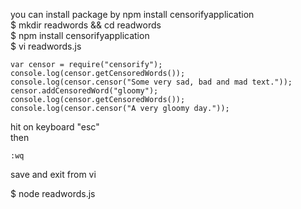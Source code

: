 you can install package by npm install censorifyapplication  
$ mkdir readwords && cd readwords  
$ npm install censorifyapplication  
$ vi readwords.js  

    var censor = require("censorify");  
    console.log(censor.getCensoredWords());  
    console.log(censor.censor("Some very sad, bad and mad text."));  
    censor.addCensoredWord("gloomy");  
    console.log(censor.getCensoredWords());  
    console.log(censor.censor("A very gloomy day."));  
hit on keyboard "esc"  
then  

    :wq 

save and exit from vi  
      
    
      
    
$ node readwords.js  
